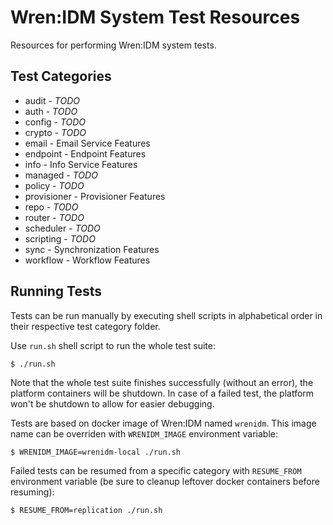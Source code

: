 # Wren:IDM System Test Resources

Resources for performing Wren:IDM system tests.


## Test Categories

* audit - _TODO_
* auth - _TODO_
* config - _TODO_
* crypto - _TODO_
* email - Email Service Features
* endpoint - Endpoint Features
* info - Info Service Features
* managed - _TODO_
* policy - _TODO_
* provisioner - Provisioner Features
* repo - _TODO_
* router - _TODO_
* scheduler - _TODO_
* scripting - _TODO_
* sync - Synchronization Features
* workflow - Workflow Features


## Running Tests

Tests can be run manually by executing shell scripts in alphabetical order in their
respective test category folder.

Use `run.sh` shell script to run the whole test suite:

```console
$ ./run.sh
```

Note that the whole test suite finishes successfully (without an error), the platform containers will be shutdown.
In case of a failed test, the platform won't be shutdown to allow for easier debugging.

Tests are based on docker image of Wren:IDM named `wrenidm`. This image name can be overriden
with `WRENIDM_IMAGE` environment variable:

```console
$ WRENIDM_IMAGE=wrenidm-local ./run.sh
```

Failed tests can be resumed from a specific category with `RESUME_FROM` environment variable
(be sure to cleanup leftover docker containers before resuming):

```console
$ RESUME_FROM=replication ./run.sh
```

